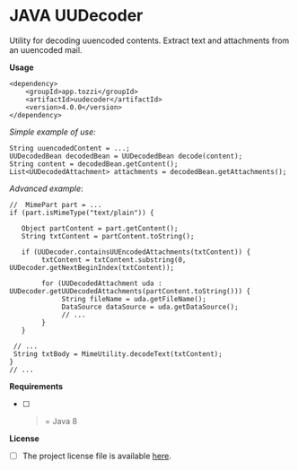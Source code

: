 
# JAVA UUDecoder

Utility for decoding uuencoded contents.
Extract text and attachments from an uuencoded mail.

**Usage**
```
<dependency>
	<groupId>app.tozzi</groupId>
	<artifactId>uudecoder</artifactId>
	<version>4.0.0</version>
</dependency>
```

*Simple example of use:*

    String uuencodedContent = ...;
    UUDecodedBean decodedBean = UUDecodedBean decode(content); 		 
    String content = decodedBean.getContent(); 
    List<UUDecodedAttachment> attachments = decodedBean.getAttachments();

*Advanced example*:

    //  MimePart part = ...
    if (part.isMimeType("text/plain")) {
		
       Object partContent = part.getContent();
       String txtContent = partContent.toString();

       if (UUDecoder.containsUUEncodedAttachments(txtContent)) {
	        txtContent = txtContent.substring(0, UUDecoder.getNextBeginIndex(txtContent));

	        for (UUDecodedAttachment uda : UUDecoder.getUUDecodedAttachments(partContent.toString())) {
		         String fileName = uda.getFileName();
		         DataSource dataSource = uda.getDataSource();
		         // ...
	        }
       }
		
     // ...
     String txtBody = MimeUtility.decodeText(txtContent);
    }
    // ...


**Requirements**

 - [ ] >= Java 8

**License**
 - [ ] The project license file is available [here](https://github.com/biagioT/java-uudecoder/blob/master/LICENSE).
